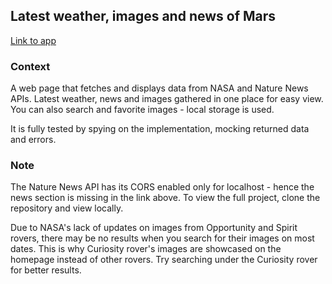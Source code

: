 ## Latest weather, images and news of Mars

[Link to app](https://peanutz-mars.herokuapp.com/)

### Context

A web page that fetches and displays data from NASA and Nature News APIs. Latest weather, news and images gathered in one place for easy view. You can also search and favorite images - local storage is used.

It is fully tested by spying on the implementation, mocking returned data and errors.

### Note

The Nature News API has its CORS enabled only for localhost - hence the news section is missing in the link above. To view the full project, clone the repository and view locally.

Due to NASA's lack of updates on images from Opportunity and Spirit rovers, there may be no results when you search for their images on most dates. This is why Curiosity rover's images are showcased on the homepage instead of other rovers. Try searching under the Curiosity rover for better results.

